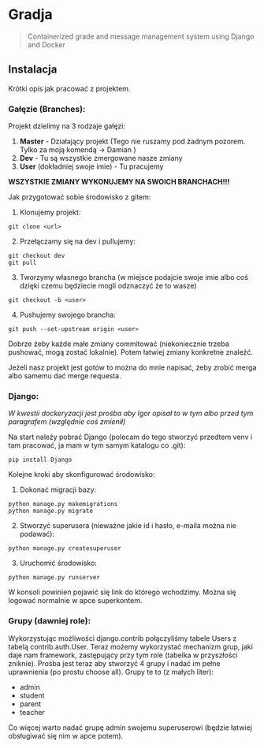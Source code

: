 # Gradja

> Containerized grade and message management system using Django and Docker

## Instalacja

Krótki opis jak pracować z projektem.

### Gałęzie (Branches):

Projekt dzielimy na 3 rodzaje gałęzi:
1. **Master** - Działający projekt (Tego nie ruszamy pod żadnym pozorem. Tylko za moją komendą -> Damian )
2. **Dev** - Tu są wszystkie zmergowane nasze zmiany
3. **User** (dokładniej swoje imie) - Tu pracujemy

**WSZYSTKIE ZMIANY WYKONUJEMY NA SWOICH BRANCHACH!!!**

Jak przygotować sobie środowisko z gitem:

1. Klonujemy projekt:
```
git clone <url>
```
2. Przełączamy się na dev i pullujemy:
```
git checkout dev
git pull
```
3. Tworzymy własnego brancha (w miejsce <user> podajcie swoje imie albo coś dzięki czemu będziecie mogli odznaczyć że to wasze)
```
git checkout -b <user>
```
4. Pushujemy swojego brancha:
```
git push --set-upstream origin <user>
```

Dobrze żeby każde małe zmiany commitować (niekoniecznie trzeba pushować, mogą zostać lokalnie). Potem łatwiej zmiany konkretne znaleźć.

Jeżeli nasz projekt jest gotów to można do mnie napisać, żeby zrobić merga albo samemu dać merge requesta.

### Django:

*W kwestii dockeryzacji jest prośba aby Igor opisał to w tym albo przed tym paragrafem (względnie coś zmienił)*

Na start należy pobrać Django (polecam do tego stworzyć przedtem venv i tam pracować, ja mam w tym samym katalogu co .git):
```
pip install Django
```

Kolejne kroki aby skonfigurować środowisko:

1. Dokonać migracji bazy:
```
python manage.py makemigrations
python manage.py migrate
```
2. Stworzyć superusera (nieważne jakie id i hasło, e-maila można nie podawać):
```
python manage.py createsuperuser
```
3. Uruchomić środowisko:
```
python manage.py runserver
```

W konsoli powinien pojawić się link do którego wchodzimy. Można się logować normalnie w apce superkontem.

### Grupy (dawniej role):

Wykorzystując możliwości django.contrib połączyliśmy tabele Users z tabelą contrib.auth.User. Teraz możemy wykorzystać mechanizm grup, jaki daje nam framework, zastępujący przy tym role (tabelka w przyszłości zniknie). Prośba jest teraz aby stworzyć 4 grupy i nadać im pełne uprawnienia (po prostu choose all). Grupy te to (z małych liter):

- admin
- student
- parent
- teacher

Co więcej warto nadać grupę admin swojemu superuserowi (będzie łatwiej obsługiwać się nim w apce potem).

